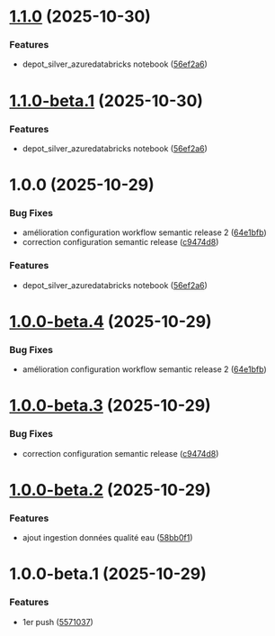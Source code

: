 # [1.1.0](https://github.com/impejonathan/BRIEF_QUALITE_EAU_FRANCE/compare/v1.0.0...v1.1.0) (2025-10-30)


### Features

*  depot_silver_azuredatabricks notebook ([56ef2a6](https://github.com/impejonathan/BRIEF_QUALITE_EAU_FRANCE/commit/56ef2a6c8a8a637e4231635e06f0d12fbe1a0c5c))

# [1.1.0-beta.1](https://github.com/impejonathan/BRIEF_QUALITE_EAU_FRANCE/compare/v1.0.0...v1.1.0-beta.1) (2025-10-30)


### Features

*  depot_silver_azuredatabricks notebook ([56ef2a6](https://github.com/impejonathan/BRIEF_QUALITE_EAU_FRANCE/commit/56ef2a6c8a8a637e4231635e06f0d12fbe1a0c5c))

# 1.0.0 (2025-10-29)


### Bug Fixes

* amélioration configuration workflow semantic release 2 ([64e1bfb](https://github.com/impejonathan/BRIEF_QUALITE_EAU_FRANCE/commit/64e1bfb74b74d29f484ed44a18ea2065da706f6a))
* correction configuration semantic release ([c9474d8](https://github.com/impejonathan/BRIEF_QUALITE_EAU_FRANCE/commit/c9474d8bb8be1b84ed6e8c9b4670fd960df8d121))


### Features

*  depot_silver_azuredatabricks notebook ([56ef2a6](https://github.com/impejonathan/BRIEF_QUALITE_EAU_FRANCE/commit/56ef2a6c8a8a637e4231635e06f0d12fbe1a0c5c))

# [1.0.0-beta.4](https://github.com/impejonathan/BRIEF_QUALITE_EAU_FRANCE/compare/v1.0.0-beta.3...v1.0.0-beta.4) (2025-10-29)


### Bug Fixes

* amélioration configuration workflow semantic release 2 ([64e1bfb](https://github.com/impejonathan/BRIEF_QUALITE_EAU_FRANCE/commit/64e1bfb74b74d29f484ed44a18ea2065da706f6a))

# [1.0.0-beta.3](https://github.com/impejonathan/BRIEF_QUALITE_EAU_FRANCE/compare/v1.0.0-beta.2...v1.0.0-beta.3) (2025-10-29)


### Bug Fixes

* correction configuration semantic release ([c9474d8](https://github.com/impejonathan/BRIEF_QUALITE_EAU_FRANCE/commit/c9474d8bb8be1b84ed6e8c9b4670fd960df8d121))

# [1.0.0-beta.2](https://github.com/impejonathan/BRIEF_QUALITE_EAU_FRANCE/compare/v1.0.0-beta.1...v1.0.0-beta.2) (2025-10-29)


### Features

* ajout ingestion données qualité eau ([58bb0f1](https://github.com/impejonathan/BRIEF_QUALITE_EAU_FRANCE/commit/58bb0f19a21a40ad79ca2036e0d042b45c092db4))

# 1.0.0-beta.1 (2025-10-29)


### Features

* 1er push ([5571037](https://github.com/impejonathan/BRIEF_QUALITE_EAU_FRANCE/commit/557103738d1fff787fafdb56dd1c855ea59e42b1))
